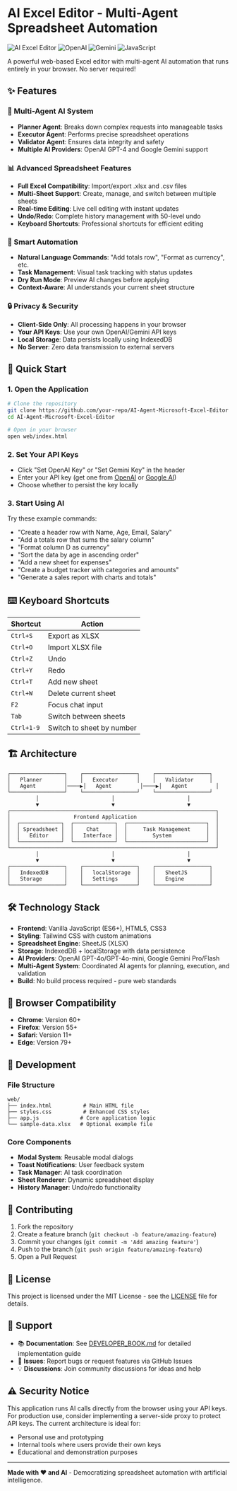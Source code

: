 # AI Excel Editor - Multi-Agent Spreadsheet Automation

![AI Excel Editor](https://img.shields.io/badge/AI-Excel%20Editor-blue?style=for-the-badge&logo=microsoftexcel)
![OpenAI](https://img.shields.io/badge/OpenAI-GPT--4-green?style=for-the-badge&logo=openai)
![Gemini](https://img.shields.io/badge/Google-Gemini-orange?style=for-the-badge&logo=google)
![JavaScript](https://img.shields.io/badge/JavaScript-ES6+-yellow?style=for-the-badge&logo=javascript)

A powerful web-based Excel editor with multi-agent AI automation that runs entirely in your browser. No server required!

## ✨ Features

### 🤖 Multi-Agent AI System
- **Planner Agent**: Breaks down complex requests into manageable tasks
- **Executor Agent**: Performs precise spreadsheet operations
- **Validator Agent**: Ensures data integrity and safety
- **Multiple AI Providers**: OpenAI GPT-4 and Google Gemini support

### 📊 Advanced Spreadsheet Features
- **Full Excel Compatibility**: Import/export .xlsx and .csv files
- **Multi-Sheet Support**: Create, manage, and switch between multiple sheets
- **Real-time Editing**: Live cell editing with instant updates
- **Undo/Redo**: Complete history management with 50-level undo
- **Keyboard Shortcuts**: Professional shortcuts for efficient editing

### 🎯 Smart Automation
- **Natural Language Commands**: "Add totals row", "Format as currency", etc.
- **Task Management**: Visual task tracking with status updates
- **Dry Run Mode**: Preview AI changes before applying
- **Context-Aware**: AI understands your current sheet structure

### 🔒 Privacy & Security
- **Client-Side Only**: All processing happens in your browser
- **Your API Keys**: Use your own OpenAI/Gemini API keys
- **Local Storage**: Data persists locally using IndexedDB
- **No Server**: Zero data transmission to external servers

## 🚀 Quick Start

### 1. Open the Application
```bash
# Clone the repository
git clone https://github.com/your-repo/AI-Agent-Microsoft-Excel-Editor
cd AI-Agent-Microsoft-Excel-Editor

# Open in your browser
open web/index.html
```

### 2. Set Your API Keys
- Click "Set OpenAI Key" or "Set Gemini Key" in the header
- Enter your API key (get one from [OpenAI](https://platform.openai.com/) or [Google AI](https://ai.google.dev/))
- Choose whether to persist the key locally

### 3. Start Using AI
Try these example commands:
- "Create a header row with Name, Age, Email, Salary"
- "Add a totals row that sums the salary column"
- "Format column D as currency"
- "Sort the data by age in ascending order"
- "Add a new sheet for expenses"
- "Create a budget tracker with categories and amounts"
- "Generate a sales report with charts and totals"

## ⌨️ Keyboard Shortcuts

| Shortcut | Action |
|----------|--------|
| `Ctrl+S` | Export as XLSX |
| `Ctrl+O` | Import XLSX file |
| `Ctrl+Z` | Undo |
| `Ctrl+Y` | Redo |
| `Ctrl+T` | Add new sheet |
| `Ctrl+W` | Delete current sheet |
| `F2` | Focus chat input |
| `Tab` | Switch between sheets |
| `Ctrl+1-9` | Switch to sheet by number |

## 🏗️ Architecture

```
┌─────────────────┐    ┌─────────────────┐    ┌─────────────────┐
│   Planner       │    │   Executor      │    │   Validator     │
│   Agent         │────▶│   Agent         │────▶│   Agent         │
└─────────────────┘    └─────────────────┘    └─────────────────┘
         │                       │                       │
         ▼                       ▼                       ▼
┌─────────────────────────────────────────────────────────────────┐
│                    Frontend Application                         │
│  ┌─────────────┐  ┌─────────────┐  ┌─────────────────────────┐  │
│  │ Spreadsheet │  │    Chat     │  │     Task Management     │  │
│  │   Editor    │  │   Interface │  │        System           │  │
│  └─────────────┘  └─────────────┘  └─────────────────────────┘  │
└─────────────────────────────────────────────────────────────────┘
         │                       │                       │
         ▼                       ▼                       ▼
┌─────────────────┐    ┌─────────────────┐    ┌─────────────────┐
│   IndexedDB     │    │   localStorage  │    │   SheetJS       │
│   Storage       │    │   Settings      │    │   Engine        │
└─────────────────┘    └─────────────────┘    └─────────────────┘
```

## 🛠️ Technology Stack

- **Frontend**: Vanilla JavaScript (ES6+), HTML5, CSS3
- **Styling**: Tailwind CSS with custom animations
- **Spreadsheet Engine**: SheetJS (XLSX)
- **Storage**: IndexedDB + localStorage with data persistence
- **AI Providers**: OpenAI GPT-4o/GPT-4o-mini, Google Gemini Pro/Flash
- **Multi-Agent System**: Coordinated AI agents for planning, execution, and validation
- **Build**: No build process required - pure web standards

## 📱 Browser Compatibility

- **Chrome**: Version 60+
- **Firefox**: Version 55+
- **Safari**: Version 11+
- **Edge**: Version 79+

## 🔧 Development

### File Structure
```
web/
├── index.html          # Main HTML file
├── styles.css          # Enhanced CSS styles
├── app.js             # Core application logic
└── sample-data.xlsx   # Optional example file
```

### Core Components
- **Modal System**: Reusable modal dialogs
- **Toast Notifications**: User feedback system
- **Task Manager**: AI task coordination
- **Sheet Renderer**: Dynamic spreadsheet display
- **History Manager**: Undo/redo functionality

## 🤝 Contributing

1. Fork the repository
2. Create a feature branch (`git checkout -b feature/amazing-feature`)
3. Commit your changes (`git commit -m 'Add amazing feature'`)
4. Push to the branch (`git push origin feature/amazing-feature`)
5. Open a Pull Request

## 📄 License

This project is licensed under the MIT License - see the [LICENSE](LICENSE) file for details.

## 🙋 Support

- 📚 **Documentation**: See [DEVELOPER_BOOK.md](DEVELOPER_BOOK.md) for detailed implementation guide
- 🐛 **Issues**: Report bugs or request features via GitHub Issues
- 💡 **Discussions**: Join community discussions for ideas and help

## ⚠️ Security Notice

This application runs AI calls directly from the browser using your API keys. For production use, consider implementing a server-side proxy to protect API keys. The current architecture is ideal for:
- Personal use and prototyping
- Internal tools where users provide their own keys
- Educational and demonstration purposes

---

**Made with ❤️ and AI** - Democratizing spreadsheet automation with artificial intelligence.